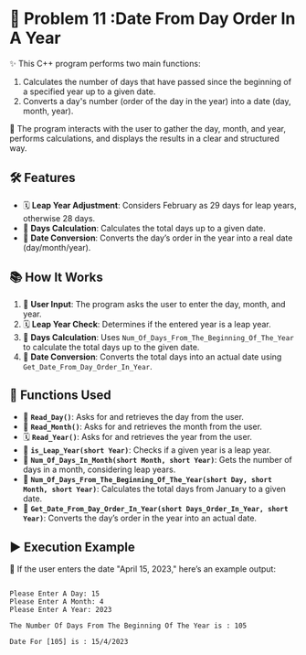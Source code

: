 # 📆 Problem 11 :Date From Day Order In A Year

✨ This C++ program performs two main functions:
1. Calculates the number of days that have passed since the beginning of a specified year up to a given date.
2. Converts a day's number (order of the day in the year) into a date (day, month, year).

👤 The program interacts with the user to gather the day, month, and year, performs calculations, and displays the results in a clear and structured way.

## 🛠️ Features
- 🗓️ **Leap Year Adjustment**: Considers February as 29 days for leap years, otherwise 28 days.
- 📅 **Days Calculation**: Calculates the total days up to a given date.
- 🔄 **Date Conversion**: Converts the day’s order in the year into a real date (day/month/year).

## 📚 How It Works
1. 👤 **User Input**: The program asks the user to enter the day, month, and year.
2. 🗓️ **Leap Year Check**: Determines if the entered year is a leap year.
3. 📅 **Days Calculation**: Uses `Num_Of_Days_From_The_Beginning_Of_The_Year` to calculate the total days up to the given date.
4. 🔄 **Date Conversion**: Converts the total days into an actual date using `Get_Date_From_Day_Order_In_Year`.

## 🔧 Functions Used
- 📅 **`Read_Day()`**: Asks for and retrieves the day from the user.
- 📆 **`Read_Month()`**: Asks for and retrieves the month from the user.
- 🗓️ **`Read_Year()`**: Asks for and retrieves the year from the user.
- 📅 **`is_Leap_Year(short Year)`**: Checks if a given year is a leap year.
- 📆 **`Num_Of_Days_In_Month(short Month, short Year)`**: Gets the number of days in a month, considering leap years.
- 📅 **`Num_Of_Days_From_The_Beginning_Of_The_Year(short Day, short Month, short Year)`**: Calculates the total days from January to a given date.
- 🔄 **`Get_Date_From_Day_Order_In_Year(short Days_Order_In_Year, short Year)`**: Converts the day’s order in the year into an actual date.


## ▶️ Execution Example

🎯 If the user enters the date "April 15, 2023," here’s an example output:
```plaintext

Please Enter A Day: 15
Please Enter A Month: 4
Please Enter A Year: 2023

The Number Of Days From The Beginning Of The Year is : 105

Date For [105] is : 15/4/2023

